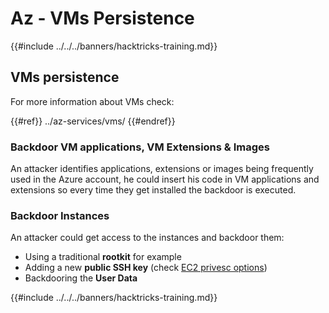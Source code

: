 # Az - VMs Persistence

{{#include ../../../banners/hacktricks-training.md}}

## VMs persistence

For more information about VMs check:

{{#ref}}
../az-services/vms/
{{#endref}}

### Backdoor VM applications, VM Extensions & Images <a href="#backdoor-instances" id="backdoor-instances"></a>

An attacker identifies applications, extensions or images being frequently used in the Azure account, he could insert his code in VM applications and extensions so every time they get installed the backdoor is executed.

### Backdoor Instances <a href="#backdoor-instances" id="backdoor-instances"></a>

An attacker could get access to the instances and backdoor them:

- Using a traditional **rootkit** for example
- Adding a new **public SSH key** (check [EC2 privesc options](https://cloud.hacktricks.xyz/pentesting-cloud/aws-security/aws-privilege-escalation/aws-ec2-privesc))
- Backdooring the **User Data**

{{#include ../../../banners/hacktricks-training.md}}




